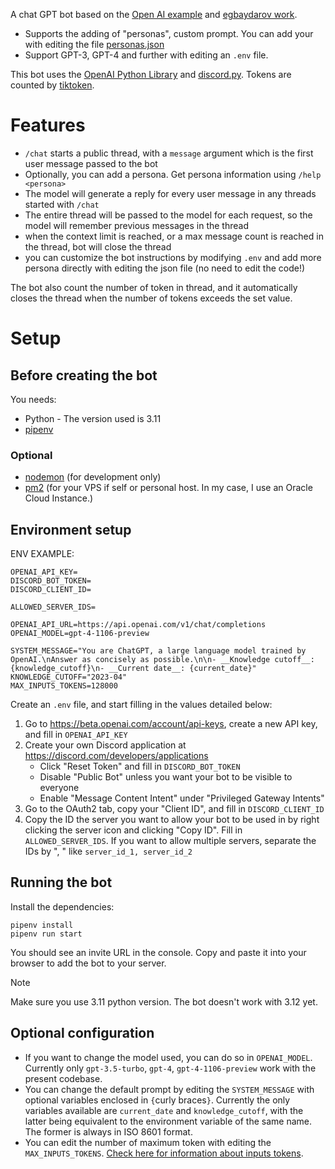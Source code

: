 A chat GPT bot based on the [Open AI example](https://github.com/openai/gpt-discord-bot) and [egbaydarov work](https://github.com/egbaydarov/gpt-discord-bot).

- Supports the adding of "personas", custom prompt. You can add your with editing the file [personas.json](personas.json)
- Support GPT-3, GPT-4 and further with editing an `.env` file.

This bot uses the [OpenAI Python Library](https://github.com/openai/openai-python) and [discord.py](https://discordpy.readthedocs.io/). Tokens are counted by [tiktoken](https://github.com/openai/tiktoken).

# Features

- `/chat` starts a public thread, with a `message` argument which is the first user message passed to the bot
- Optionally, you can add a persona. Get persona information using `/help <persona>`
- The model will generate a reply for every user message in any threads started with `/chat`
- The entire thread will be passed to the model for each request, so the model will remember previous messages in the thread
- when the context limit is reached, or a max message count is reached in the thread, bot will close the thread
- you can customize the bot instructions by modifying `.env` and add more persona directly with editing the json file (no need to edit the code!)

The bot also count the number of token in thread, and it automatically closes the thread when the number of tokens exceeds the set value.

# Setup
## Before creating the bot

You needs:
- Python - The version used is 3.11
- [pipenv](https://pipenv.pypa.io/en/latest/)

### Optional
- [nodemon](https://www.npmjs.com/package/nodemon) (for development only)
- [pm2](https://pm2.keymetrics.io/) (for your VPS if self or personal host. In my case, I use an Oracle Cloud Instance.)

## Environment setup

ENV EXAMPLE:
```env
OPENAI_API_KEY=
DISCORD_BOT_TOKEN=
DISCORD_CLIENT_ID=

ALLOWED_SERVER_IDS=

OPENAI_API_URL=https://api.openai.com/v1/chat/completions
OPENAI_MODEL=gpt-4-1106-preview

SYSTEM_MESSAGE="You are ChatGPT, a large language model trained by OpenAI.\nAnswer as concisely as possible.\n\n- __Knowledge cutoff__: {knowledge_cutoff}\n- __Current date__: {current_date}"
KNOWLEDGE_CUTOFF="2023-04"
MAX_INPUTS_TOKENS=128000
```

Create an `.env` file, and start filling in the values detailed below:
1. Go to https://beta.openai.com/account/api-keys, create a new API key, and fill in `OPENAI_API_KEY`
2. Create your own Discord application at https://discord.com/developers/applications
    - Click "Reset Token" and fill in `DISCORD_BOT_TOKEN`
    - Disable "Public Bot" unless you want your bot to be visible to everyone
    - Enable "Message Content Intent" under "Privileged Gateway Intents"
3. Go to the OAuth2 tab, copy your "Client ID", and fill in `DISCORD_CLIENT_ID`
4. Copy the ID the server you want to allow your bot to be used in by right clicking the server icon and clicking "Copy ID". Fill in `ALLOWED_SERVER_IDS`. If you want to allow multiple servers, separate the IDs by ", " like `server_id_1, server_id_2`

## Running the bot

Install the dependencies:
```
pipenv install
pipenv run start
```

You should see an invite URL in the console. Copy and paste it into your browser to add the bot to your server.

> [!NOTE]
> Make sure you use 3.11 python version.
> The bot doesn't work with 3.12 yet.

## Optional configuration

- If you want to change the model used, you can do so in `OPENAI_MODEL`. Currently only `gpt-3.5-turbo`, `gpt-4`, `gpt-4-1106-preview` work with the present codebase.
- You can change the default prompt by editing the `SYSTEM_MESSAGE` with optional variables enclosed in `{`curly braces`}`. Currently the only variables available are `current_date` and `knowledge_cutoff`, with the latter being equivalent to the environment variable of the same name. The former is always in ISO 8601 format.
- You can edit the number of maximum token with editing the `MAX_INPUTS_TOKENS`. [Check here for information about inputs tokens](https://platform.openai.com/docs/models/gpt-4-and-gpt-4-turbo).
